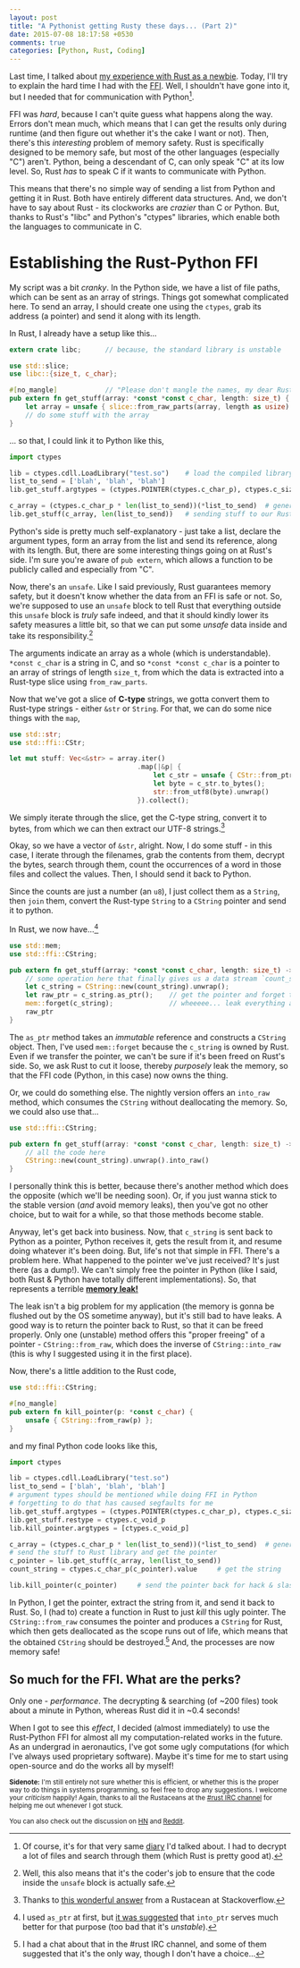 ```yaml
---
layout: post
title: "A Pythonist getting Rusty these days... (Part 2)"
date: 2015-07-08 18:17:58 +0530
comments: true
categories: [Python, Rust, Coding]
---
```


Last time, I talked about [my experience with Rust as a newbie]({{site.url}}/2015/07/05/a-pythonist-getting-rusty-these-days-part-1/). Today, I'll try to explain the hard time I had with the [FFI](http://en.wikipedia.org/wiki/Foreign_function_interface). Well, I shouldn't have gone into it, but I needed that for communication with Python[^1].

FFI was *hard*, because I can't quite guess what happens along the way. Errors don't mean much, which means that I can get the results only during runtime (and then figure out whether it's the cake I want or not). Then, there's this *interesting* problem of memory safety. Rust is specifically designed to be memory safe, but most of the other languages (especially "C") aren't. Python, being a descendant of C, can only speak "C" at its low level. So, Rust *has* to speak C if it wants to communicate with Python.

<!-- more -->

This means that there's no simple way of sending a list from Python and getting it in Rust. Both have entirely different data structures. And, we don't have to say about Rust - its clockworks are *crazier* than C or Python. But, thanks to Rust's "libc" and Python's "ctypes" libraries, which enable both the languages to communicate in C.

# Establishing the Rust-Python FFI

My script was a bit *cranky*. In the Python side, we have a list of file paths, which can be sent as an array of strings. Things got somewhat complicated here. To send an array, I should create one using the `ctypes`, grab its address (a pointer) and send it along with its length.

In Rust, I already have a setup like this...

``` rust
extern crate libc;      // because, the standard library is unstable

use std::slice;
use libc::{size_t, c_char};

#[no_mangle]            // "Please don't mangle the names, my dear Rust!"
pub extern fn get_stuff(array: *const *const c_char, length: size_t) {
    let array = unsafe { slice::from_raw_parts(array, length as usize) };
    // do some stuff with the array
}
```

... so that, I could link it to Python like this,

``` python
import ctypes

lib = ctypes.cdll.LoadLibrary("test.so")    # load the compiled library
list_to_send = ['blah', 'blah', 'blah']
lib.get_stuff.argtypes = (ctypes.POINTER(ctypes.c_char_p), ctypes.c_size_t)

c_array = (ctypes.c_char_p * len(list_to_send))(*list_to_send)  # generate the array
lib.get_stuff(c_array, len(list_to_send))   # sending stuff to our Rust library
```

Python's side is pretty much self-explanatory - just take a list, declare the argument types, form an array from the list and send its reference, along with its length. But, there are some interesting things going on at Rust's side. I'm sure you're aware of `pub extern`, which allows a function to be publicly called and especially from "C".

Now, there's an `unsafe`. Like I said previously, Rust guarantees memory safety, but it doesn't know whether the data from an FFI is safe or not. So, we're supposed to use an `unsafe` block to tell Rust that everything outside this `unsafe` block is *truly* safe indeed, and that it should kindly lower its safety measures a little bit, so that we can put some *unsafe* data inside and take its responsibility.[^2]

The arguments indicate an array as a whole (which is understandable). `*const c_char` is a string in C, and so `*const *const c_char` is a pointer to an array of strings of length `size_t`, from which the data is extracted into a Rust-type slice using `from_raw_parts`.

Now that we've got a slice of **C-type** strings, we gotta convert them to Rust-type strings - either `&str` or `String`. For that, we can do some nice things with the `map`,

``` rust
use std::str;
use std::ffi::CStr;

let mut stuff: Vec<&str> = array.iter()
                                .map(|&p| {
                                    let c_str = unsafe { CStr::from_ptr(p) };
                                    let byte = c_str.to_bytes();
                                    str::from_utf8(byte).unwrap()
                                }).collect();
```

We simply iterate through the slice, get the C-type string, convert it to bytes, from which we can then extract our UTF-8 strings.[^3]

Okay, so we have a vector of `&str`, alright. Now, I do some stuff - in this case, I iterate through the filenames, grab the contents from them, decrypt the bytes, search through them, count the occurrences of a word in those files and collect the values. Then, I should send it back to Python.

Since the counts are just a number (an `u8`), I just collect them as a `String`, then `join` them, convert the Rust-type `String` to a `CString` pointer and send it to python.

In Rust, we now have...[^4]

``` rust
use std::mem;
use std::ffi::CString;

pub extern fn get_stuff(array: *const *const c_char, length: size_t) -> *const c_char {
    // some operation here that finally gives us a data stream `count_string`
    let c_string = CString::new(count_string).unwrap();
    let raw_ptr = c_string.as_ptr();    // get the pointer and forget the object
    mem::forget(c_string);              // wheeeee... leak everything away...
    raw_ptr
}
```

The `as_ptr` method takes an *immutable* reference and constructs a `CString` object. Then, I've used `mem::forget` because the `c_string` is owned by Rust. Even if we transfer the pointer, we can't be sure if it's been freed on Rust's side. So, we ask Rust to cut it loose, thereby *purposely* leak the memory, so that the FFI code (Python, in this case) now owns the thing.

Or, we could do something else. The nightly version offers an `into_raw` method, which consumes the `CString` without deallocating the memory. So, we could also use that...

``` rust
use std::ffi::CString;

pub extern fn get_stuff(array: *const *const c_char, length: size_t) -> *const c_char {
    // all the code here
    CString::new(count_string).unwrap().into_raw()
}
```

I personally think this is better, because there's another method which does the opposite (which we'll be needing soon). Or, if you just wanna stick to the stable version (*and* avoid memory leaks), then you've got no other choice, but to wait for a while, so that those methods become stable.

Anyway, let's get back into business. Now, that `c_string` is sent back to Python as a pointer, Python receives it, gets the result from it, and resume doing whatever it's been doing. But, life's not that simple in FFI. There's a problem here. What happened to the pointer we've just received? It's just there (as a dump!). We can't simply free the pointer in Python (like I said, both Rust & Python have totally different implementations). So, that represents a terrible [**memory leak!**](https://en.wikipedia.org/wiki/Memory_leak)

The leak isn't a big problem for my application (the memory is gonna be flushed out by the OS sometime anyway), but it's still bad to have leaks. A good way is to return the pointer back to Rust, so that it can be freed properly. Only one (unstable) method offers this "proper freeing" of a pointer - `CString::from_raw`, which does the inverse of `CString::into_raw` (this is why I suggested using it in the first place).

Now, there's a little addition to the Rust code,

``` rust
use std::ffi::CString;

#[no_mangle]
pub extern fn kill_pointer(p: *const c_char) {
    unsafe { CString::from_raw(p) };
}
```

and my final Python code looks like this,

``` python
import ctypes

lib = ctypes.cdll.LoadLibrary("test.so")
list_to_send = ['blah', 'blah', 'blah']
# argument types should be mentioned while doing FFI in Python
# forgetting to do that has caused segfaults for me
lib.get_stuff.argtypes = (ctypes.POINTER(ctypes.c_char_p), ctypes.c_size_t)
lib.get_stuff.restype = ctypes.c_void_p
lib.kill_pointer.argtypes = [ctypes.c_void_p]

c_array = (ctypes.c_char_p * len(list_to_send))(*list_to_send)  # generate the array
# send the stuff to Rust library and get the pointer
c_pointer = lib.get_stuff(c_array, len(list_to_send))
count_string = ctypes.c_char_p(c_pointer).value     # get the string

lib.kill_pointer(c_pointer)     # send the pointer back for hack & slash!
```

In Python, I get the pointer, extract the string from it, and send it back to Rust. So, I (had to) create a function in Rust to just *kill* this ugly pointer. The `CString::from_raw` consumes the pointer and produces a `CString` for Rust, which then gets deallocated as the scope runs out of life, which means that the obtained `CString` should be destroyed.[^5] And, the processes are now memory safe!

## So much for the FFI. What are the perks?

Only one - *performance*. The decrypting & searching (of ~200 files) took about a minute in Python, whereas Rust did it in ~0.4 seconds!

When I got to see this *effect*, I decided (almost immediately) to use the Rust-Python FFI for almost all my computation-related works in the future. As an undergrad in aeronautics, I've got some ugly computations (for which I've always used proprietary software). Maybe it's time for me to start using open-source and do the works all by myself!

<small>**Sidenote:** I'm still entirely not sure whether this is efficient, or whether this is the proper way to do things in systems programming, so feel free to drop any suggestions. I welcome your *criticism* happily! Again, thanks to all the Rustaceans at the [#rust IRC channel](https://botbot.me/mozilla/rust/) for helping me out whenever I got stuck.</small>

<small>You can also check out the discussion on [HN](https://news.ycombinator.com/item?id=9853688) and [Reddit](https://www.reddit.com/r/rust/comments/3ckv6z/a_pythonist_getting_rusty_these_days_part_2/).</small>

[^1]: Of course, it's for that very same [diary](https://github.com/wafflespeanut/biographer) I'd talked about. I had to decrypt a lot of files and search through them (which Rust is pretty good at).

[^2]: Well, this also means that it's the coder's job to ensure that the code inside the `unsafe` block is actually safe.

[^3]: Thanks to [this wonderful answer](http://stackoverflow.com/a/31075375/2313792) from a Rustacean at Stackoverflow.

[^4]: I used `as_ptr` at first, but [it was suggested](http://stackoverflow.com/a/31083443/2313792) that `into_ptr` serves much better for that purpose (too bad that it's *unstable*).

[^5]: I had a chat about that in the #rust IRC channel, and some of them suggested that it's the only way, though I don't have a choice...
